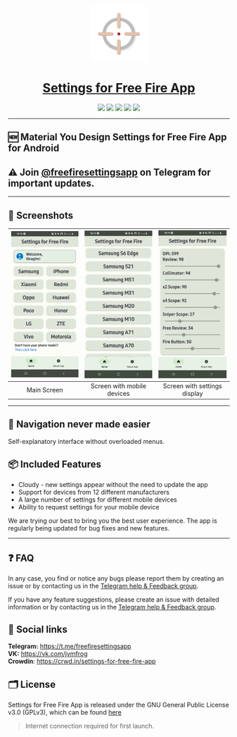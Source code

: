 <p align="center">
  <a href="https://play.google.com/store/apps/details?id=com.jvmfrog.ffsettings">
    <img src="app\src\main\ic_launcher-playstore.png" height="128">
    <h1 align="center">Settings for Free Fire App</h1>
  </a>
</p>
<p align="center">
  <a href="https://github.com/IbremMiner837/Garena-Free-Fire-Settings" style="text-decoration:none" area-label="Android">
    <img src="https://img.shields.io/badge/Platform-Android-green.svg">
  </a>
  <a href="https://github.com/IbremMiner837/Garena-Free-Fire-Settings" style="text-decoration:none" area-label="Min API: 23">
    <img src="https://img.shields.io/badge/minSdkVersion-23-green.svg">
  </a>
  <a href="https://play.google.com/store/apps/details?id=com.jvmfrog.ffsettings" style="text-decoration:none" area-label="Play Store">
    <img src="https://img.shields.io/badge/Download-Google_Play-green.svg">
  </a>
  <a href="https://github.com/IbremMiner837/Garena-Free-Fire-Settings/blob/master/LICENSE.md" style="text-decoration:none" area-label="License: GPL v3">
    <img src="https://img.shields.io/badge/License-GPL%20v3-blue.svg">
  </a>
  <a title="Crowdin" target="_blank" href="https://crowdin.com/project/settings-for-free-fire-app"><img src="https://badges.crowdin.net/settings-for-free-fire-app/localized.svg">
  </a>

</p>

___

## 🆕 Material You Design Settings for Free Fire App for Android

## ⚠ Join [@freefiresettingsapp](https://telegram.me/freefiresettingsapp) on Telegram for important updates.
___

## 📱 Screenshots
| <img src="github-files/screenshot_0.jpg" width="200"/> | <img src="github-files/screenshot_1.jpg" width="200"/> | <img src="github-files/screenshot_2.jpg" width="200"/> |
|:---:|:---:|:---:|
|Main Screen| Screen with mobile devices | Screen with settings display|

___

## 🧭 Navigation never made easier 
Self-explanatory interface without overloaded menus.

## 📦 Included Features
-  Cloudy - new settings appear without the need to update the app
-  Support for devices from 12 different manufacturers
-  A large number of settings for different mobile devices
-  Ability to request settings for your mobile device

We are trying our best to bring you the best user experience. The app is regularly being updated for bug fixes and new features.

___


## ❓ FAQ

In any case, you find or notice any bugs please report them by creating an issue or by contacting us in the [Telegram help & Feedback group](https://t.me/freefiresettingsapp_chat).

If you have any feature suggestions, please create an issue with detailed information or by contacting us in the [Telegram help & Feedback group](https://t.me/freefiresettingsapp_chat).

## 🔗 Social links
**Telegram:** https://t.me/freefiresettingsapp <br>
**VK:** https://vk.com/jvmfrog <br>
**Crowdin**: https://crwd.in/settings-for-free-fire-app <br>

## 🗂️ License

Settings for Free Fire App is released under the GNU General Public License v3.0
(GPLv3), which can be found [here](LICENSE.md)
> Internet connection required for first launch.
